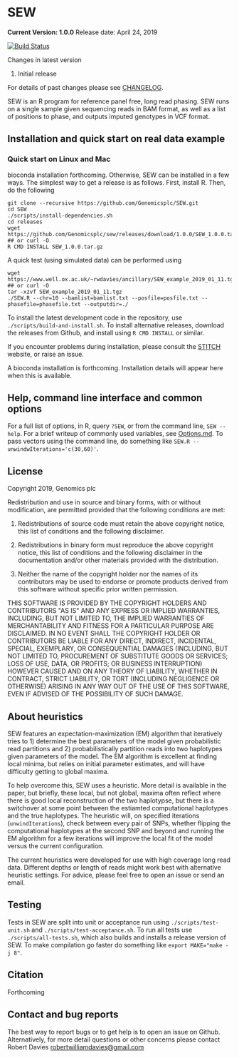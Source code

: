 SEW
===
**__Current Version: 1.0.0__**
Release date: April 24, 2019

[![Build Status](https://travis-ci.org/rwdavies/SEW.svg)](https://travis-ci.org/rwdavies/SEW)

Changes in latest version

1. Initial release

For details of past changes please see [CHANGELOG](CHANGELOG.md).

SEW is an R program for reference panel free, long read phasing. SEW runs on a single sample given sequencing reads in BAM format, as well as a list of positions to phase, and outputs imputed genotypes in VCF format.

## Installation and quick start on real data example

### Quick start on Linux and Mac

bioconda installation forthcoming. Otherwise, SEW can be installed in a few ways. The simplest way to get a release is as follows. First, install R. Then, do the following 
```
git clone --recursive https://github.com/Genomicsplc/SEW.git
cd SEW
./scripts/install-dependencies.sh
cd releases
wget https://github.com/Genomicsplc/sew/releases/download/1.0.0/SEW_1.0.0.tar.gz ## or curl -O
R CMD INSTALL SEW_1.0.0.tar.gz
```

A quick test (using simulated data) can be performed using 
```
wget https://www.well.ox.ac.uk/~rwdavies/ancillary/SEW_example_2019_01_11.tgz ## or curl -O
tar -xzvf SEW_example_2019_01_11.tgz
./SEW.R --chr=10 --bamlist=bamlist.txt --posfile=posfile.txt --phasefile=phasefile.txt --outputdir=./
```

To install the latest development code in the repository, use `./scripts/build-and-install.sh`. To install alternative releases, download the releases from Github, and install using `R CMD INSTALL` or similar.

If you encounter problems during installation, please consult the [STITCH](https://github.com/rwdavies/STITCH) website, or raise an issue.

A bioconda installation is forthcoming. Installation details will appear here when this is available.

## Help, command line interface and common options

For a full list of options, in R, query `?SEW`, or from the command line, `SEW --help`. For a brief writeup of commonly used variables, see [Options.md](Options.md). To pass vectors using the command line, do something like `SEW.R --unwindwIterations='c(30,60)'`.

## License

Copyright 2019, Genomics plc

Redistribution and use in source and binary forms, with or without modification, are permitted provided that the following conditions are met:

1. Redistributions of source code must retain the above copyright notice, this list of conditions and the following disclaimer.

2. Redistributions in binary form must reproduce the above copyright notice, this list of conditions and the following disclaimer in the documentation and/or other materials provided with the distribution.

3. Neither the name of the copyright holder nor the names of its contributors may be used to endorse or promote products derived from this software without specific prior written permission.

THIS SOFTWARE IS PROVIDED BY THE COPYRIGHT HOLDERS AND CONTRIBUTORS "AS IS" AND ANY EXPRESS OR IMPLIED WARRANTIES, INCLUDING, BUT NOT LIMITED TO, THE IMPLIED WARRANTIES OF MERCHANTABILITY AND FITNESS FOR A PARTICULAR PURPOSE ARE DISCLAIMED. IN NO EVENT SHALL THE COPYRIGHT HOLDER OR CONTRIBUTORS BE LIABLE FOR ANY DIRECT, INDIRECT, INCIDENTAL, SPECIAL, EXEMPLARY, OR CONSEQUENTIAL DAMAGES (INCLUDING, BUT NOT LIMITED TO, PROCUREMENT OF SUBSTITUTE GOODS OR SERVICES; LOSS OF USE, DATA, OR PROFITS; OR BUSINESS INTERRUPTION) HOWEVER CAUSED AND ON ANY THEORY OF LIABILITY, WHETHER IN CONTRACT, STRICT LIABILITY, OR TORT (INCLUDING NEGLIGENCE OR OTHERWISE) ARISING IN ANY WAY OUT OF THE USE OF THIS SOFTWARE, EVEN IF ADVISED OF THE POSSIBILITY OF SUCH DAMAGE.

## About heuristics

SEW features an expectation-maximization (EM) algorithm that iteratively tries to 1) determine the best parameters of the model given probabilistic read partitions and 2) probabilistically partition reads into two haplotypes given parameters of the model. The EM algorithm is excellent at finding local minima, but relies on initial parameter estimates, and will have difficulty getting to global maxima.

To help overcome this, SEW uses a heuristic. More detail is available in the paper, but briefly, these local, but not global, maxima often reflect where there is good local reconstruction of the two haplotypse, but there is a switchover at some point between the estiamted computational haplotypes and the true haplotypes. The heuristic will, on specified iterations (`unwindIterations`), check between every pair of SNPs, whether flipping the computational haplotypes at the second SNP and beyond and running the EM algorithm for a few iterations will improve the local fit of the model versus the current configuration.

The current heuristics were developed for use with high coverage long read data. Different depths or length of reads might work best with alternative heuristic settings. For advice, please feel free to open an issue or send an email. 

## Testing

Tests in SEW are split into unit or acceptance run using ```./scripts/test-unit.sh``` and ```./scripts/test-acceptance.sh```. To run all tests use ```./scripts/all-tests.sh```, which also builds and installs a release version of SEW. To make compilation go faster do something like ```export MAKE="make -j 8"```.

## Citation

Forthcoming

## Contact and bug reports

The best way to report bugs or to get help is to open an issue on Github. Alternatively, for more detail questions or other concerns please contact Robert Davies robertwilliamdavies@gmail.com

